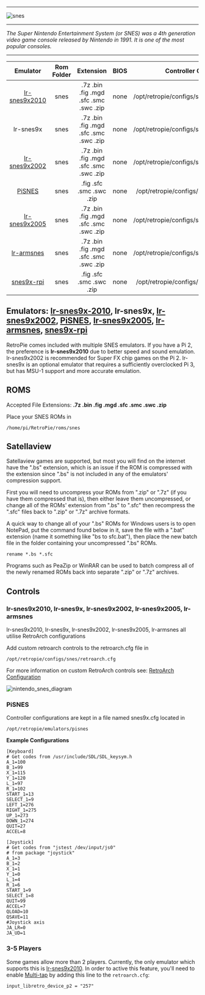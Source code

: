 ***
![snes](https://cloud.githubusercontent.com/assets/10035308/12213994/0dcd4e9c-b642-11e5-945d-24bf706cd642.png)
***
_The Super Nintendo Entertainment System (or SNES) was a 4th generation video game console released by Nintendo in 1991. It is one of the most popular consoles._
***

| Emulator | Rom Folder | Extension | BIOS |  Controller Config |
| :---: | :---: | :---: | :---: | :---: |
| [lr-snes9x2010](https://github.com/libretro/snes9x2010) | snes  | .7z .bin .fig .mgd .sfc .smc .swc .zip | none | /opt/retropie/configs/snes/retroarch.cfg |
| lr-snes9x | snes | .7z .bin .fig .mgd .sfc .smc .swc .zip | none | /opt/retropie/configs/snes/retroarch.cfg |
| [lr-snes9x2002](https://github.com/libretro/snes9x2002) | snes | .7z .bin .fig .mgd .sfc .smc .swc .zip | none | /opt/retropie/configs/snes/retroarch.cfg |
| [PiSNES](https://github.com/RetroPie/pisnes) | snes | .fig .sfc .smc .swc .zip | none | /opt/retropie/configs/snes/snes9x.cfg |
| [lr-snes9x2005](https://github.com/libretro/snes9x2005) | snes | .7z .bin .fig .mgd .sfc .smc .swc .zip | none | /opt/retropie/configs/snes/retroarch.cfg |
| [lr-armsnes](https://github.com/RetroPie/ARMSNES-libretro) | snes | .7z .bin .fig .mgd .sfc .smc .swc .zip | none | /opt/retropie/configs/snes/retroarch.cfg |
| [snes9x-rpi](https://github.com/RetroPie/snes9x-rpi) | snes | .fig .sfc .smc .swc .zip | none | /opt/retropie/configs/snes/snes9x.cfg |

## Emulators: [lr-snes9x-2010](https://github.com/libretro/snes9x2010), lr-snes9x, [lr-snes9x2002](https://github.com/libretro/snes9x2002), [PiSNES](https://github.com/RetroPie/pisnes), [lr-snes9x2005](https://github.com/libretro/snes9x2005), [lr-armsnes](https://github.com/RetroPie/ARMSNES-libretro), [snes9x-rpi](https://github.com/RetroPie/snes9x-rpi)

RetroPie comes included with multiple SNES emulators. If you have a Pi 2, the preference is **lr-snes9x2010** due to better speed and sound emulation. lr-snes9x2002 is recommended for Super FX chip games on the Pi 2. lr-snes9x is an optional emulator that requires a sufficiently overclocked Pi 3, but has MSU-1 support and more accurate emulation.

## ROMS

Accepted File Extensions: **.7z .bin .fig .mgd .sfc .smc .swc .zip**

Place your SNES ROMs in
```
/home/pi/RetroPie/roms/snes
```

## Satellaview

Satellaview games are supported, but most you will find on the internet have the ".bs" extension, which is an issue if the ROM is compressed with the extension since ".bs" is not included in any of the emulators' compression support.

First you will need to uncompress your ROMs from ".zip" or ".7z" (if you have them compressed that is), then either leave them uncompressed, or change all of the ROMs' extension from ".bs" to ".sfc" then recompress the ".sfc" files back to ".zip" or ".7z" archive formats.

A quick way to change all of your ".bs" ROMs for Windows users is to open NotePad, put the command found below in it, save the file with a ".bat" extension (name it something like "bs to sfc.bat"), then place the new batch file in the folder containing your uncompressed ".bs" ROMs.

`rename *.bs *.sfc`

Programs such as PeaZip or WinRAR can be used to batch compress all of the newly renamed ROMs back into separate ".zip" or ".7z" archives.

## Controls

### lr-snes9x2010, lr-snes9x, lr-snes9x2002, lr-snes9x2005, lr-armsnes

lr-snes9x2010, lr-snes9x, lr-snes9x2002, lr-snes9x2005, lr-armsnes all utilise RetroArch configurations

Add custom retroarch controls to the retroarch.cfg file in
```shell
/opt/retropie/configs/snes/retroarch.cfg
```
For more information on custom RetroArch controls see: [RetroArch Configuration](RetroArch-Configuration)

![nintendo_snes_diagram](https://cloud.githubusercontent.com/assets/10035308/16599633/7f34d356-42c0-11e6-92c0-f8774d795bd1.png)

### PiSNES

Controller configurations are kept in a file named snes9x.cfg located in 
```
/opt/retropie/emulators/pisnes
```
**Example Configurations**
```shell
[Keyboard]
# Get codes from /usr/include/SDL/SDL_keysym.h
A_1=100
B_1=99
X_1=115
Y_1=120
L_1=97
R_1=102
START_1=13
SELECT_1=9
LEFT_1=276
RIGHT_1=275
UP_1=273
DOWN_1=274
QUIT=27
ACCEL=8

[Joystick]
# Get codes from "jstest /dev/input/js0"
# from package "joystick"
A_1=3
B_1=2
X_1=1
Y_1=0
L_1=4
R_1=6
START_1=9
SELECT_1=8
QUIT=99
ACCEL=7
QLOAD=10
QSAVE=11
#Joystick axis
JA_LR=0
JA_UD=1
```

### 3-5 Players

Some games allow more than 2 players. Currently, the only emulator which supports this is [lr-snes9x2010](https://github.com/libretro/snes9x2010). In order to active this feature, you'll need to enable [Multi-tap](https://en.wikipedia.org/wiki/Multitap) by adding this line to the ``retroarch.cfg``:
```shell
input_libretro_device_p2 = "257"
```